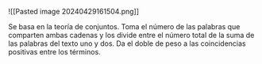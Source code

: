 ![[Pasted image 20240429161504.png]]

Se basa en la teoría de conjuntos. Toma el número de las palabras que comparten ambas cadenas y los divide entre el número total de la suma de las palabras del texto uno y dos. Da el doble de peso a las coincidencias positivas entre los términos.
